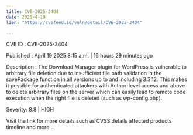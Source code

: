 ```yaml
---
title: CVE-2025-3404
date: 2025-4-19
lien: "https://cvefeed.io/vuln/detail/CVE-2025-3404"

---
```


CVE ID : CVE-2025-3404

Published :  April 19
2025
8:15 a.m. | 16 hours
29 minutes ago

Description : The Download Manager plugin for WordPress is vulnerable to arbitrary file deletion due to insufficient file path validation in the savePackage function in all versions up to
and including
3.3.12. This makes it possible for authenticated attackers
with Author-level access and above
to delete arbitrary files on the server
which can easily lead to remote code execution when the right file is deleted (such as wp-config.php).

Severity: 8.8 | HIGH

Visit the link for more details
such as CVSS details
affected products
timeline
and more...
